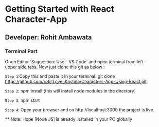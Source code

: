 # Getting Started with React Character-App
## Developer: Rohit Ambawata
### Terminal Part
Open Editor 'Suggestion: Use - VS Code' and open terminal from left - upper side tabs. Now just clone this git as below :

`Step 1`:Copy this and paste it in your terminal: git clone https://github.com/rohitLovesKrishna/Characters-App-Using-React.git

`Step 2`: npm install (this will install node modules in the directory)

`Step 3`: npm start

`Step 4`: Open your browser and on http://localhost:3000 the project is live.

** Note: Hope [Node JS] is already installed in your PC globally